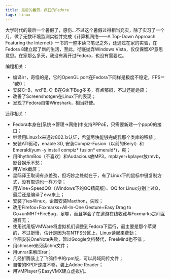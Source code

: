 ```yaml
---
title: 最后的暑假，疯狂的Fedora 
tags: linux
---
```


大学时代的最后一个暑假了，感伤...不过这个暑假过得相当充实，除了实习了一个月，做了无数环境监测实验并完成《计算机网络——A Top-Down Approach Featuring the Internet》一书的一整本读书笔记之外，还通过在家的实验，在Fedora 8建立起了新的生活，至此，彻底抛弃Windows Vista，仅仅保留XP意思意思。在家那么多天，我没有离开过Fedora，也没有需要过。

编程相关：

* 编译irr，奇怪的是，它的OpenGL port在Fedora下同样是极度不稳定，FPS＝1或0；
* 安装C::B，wxFB, C::B在Gtk下Bug多多，有点郁闷，不过还能适应；
* 改善了Screenshotgen在Linux下的表现；
* 发现了Fedora自带Wireshark，相当好使。

迁移相关：

* Fedora本身在[系统->管理->网络]中支持PPPoE，只需要新建一个ppp0的接口；
* 继续用Linux1x来通过802.1x认证，希望尽快能够完成我那个类库的移植；
* 安装ATI驱动，enable 3D, 安装Compiz-Fusion（以前的Beryl）和Emerald(yum -y install compiz* fusion* emerald*)，爽；
* 用RhythmBox（不喜欢）和Audacious放MP3，mplayer+kplayer放rmvb，影音娱乐不愁；
* 用Wink截屏；
* 星际译王取词有点差劲，但巧妙之处就在于，有了Linux下的鼠标中键复制方式，没有取词也一样方便；
* 用Wine+SpeedQQ（Windows下的QQ精简版）、QQ for Linux分别上过Q，最后还是编译了eva来上；
* 安装了ies4linux，企图安装Maxthon，失败；
* 改用Firefox+Foxmarks+All-In-One Gesture+Easy Drag to Go+unMHT+FireBug，足够，而且学会了在遨游在线收藏与Foxmarks之间互通有无；
* 使用试用版VMWare将虚拟机们调整到Fedora下运行，最主要是那个苹果的，不过挺慢，估计是因为在NTFS分区上，Linux读起来费劲；
* 企图安装OneNote失败，暂以Google文档替代，FreeMind也不错；
* 用chmsee来阅读chm文件；
* 用unrar来解压rar；
* 几经折腾装上了飞鸽传书的rpm版，可以局域网传文件；
* 自带的KPDF速度不够，装上Adobe Reader；
* 用VMPlayer与EasyVMX建立虚拟机。
